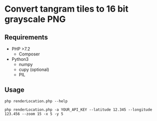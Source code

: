 # Convert tangram tiles to 16 bit grayscale PNG

## Requirements

 * PHP >7.2
   * Composer
 * Python3
   * numpy
   * cupy (optional)
   * PIL

## Usage

```php renderLocation.php --help```

```php renderLocation.php -a YOUR_API_KEY --latitude 12.345 --longitude 123.456 --zoom 15 -x 5 -y 5```